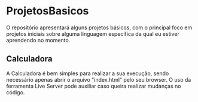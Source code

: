 # ProjetosBasicos
O repositório apresentará alguns projetos básicos, com o principal foco em projetos iniciais sobre alguma linguagem específica da qual eu estiver aprendendo no momento.

## Calculadora
A Calculadora é bem simples para realizar a sua execução, sendo necessário apenas abrir o arquivo "index.html" pelo seu browser. O uso da ferramenta Live Server pode auxiliar caso queira realizar mudanças no código.
